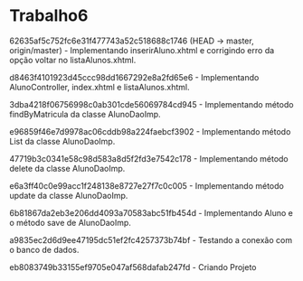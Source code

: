 # Trabalho6

62635af5c752fc6e31f477743a52c518688c1746 (HEAD -> master, origin/master) - Implementando inserirAluno.xhtml e corrigindo erro da opção voltar no listaAlunos.xhtml.

d8463f4101923d45ccc98dd1667292e8a2fd65e6 - Implementando AlunoController, index.xhtml e listaAlunos.xhtml.

3dba4218f06756998c0ab301cde56069784cd945 - Implementando método findByMatricula da classe AlunoDaoImp.

e96859f46e7d9978ac06cddb98a224faebcf3902 - Implementando método List da classe AlunoDaoImp.

47719b3c0341e58c98d583a8d5f2fd3e7542c178 - Implementando método delete da classe AlunoDaoImp.

e6a3ff40c0e99acc1f248138e8727e27f7c0c005 - Implementando método update da classe AlunoDaoImp.

6b81867da2eb3e206dd4093a70583abc51fb454d - Implementando Aluno e o método save de AlunoDaoImp.

a9835ec2d6d9ee47195dc51ef2fc4257373b74bf - Testando a conexão com o banco de dados.

eb8083749b33155ef9705e047af568dafab247fd - Criando Projeto
